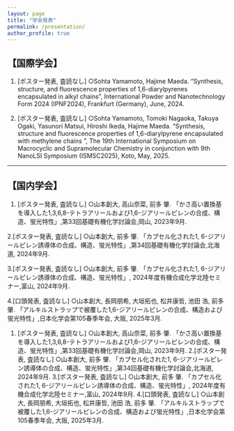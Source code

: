 ```yaml
---
layout: page
title: "学会発表"
permalink: /presentation/
author_profile: true
---
```


## 【国際学会】

1. [ポスター発表, 査読なし] ○Sohta Yamamoto, Hajime Maeda. “Synthesis, structure, and fluorescence properties of 1,6-diarylpyrenes encapsulated in alkyl chains”, International Powder and Nanotechnology Form 2024 (IPNF2024), Frankfurt (Germany), June, 2024.


2. [ポスター発表, 査読なし] ○Sohta Yamamoto, Tomoki Nagaoka, Takuya Ogaki, Yasunori Matsui, Hiroshi Ikeda, Hajime Maeda. “Synthesis, structure and fluorescence properties of 1,6-diarylpyrene encapsulated with methylene chains ”, The 19th International Symposium on Macrocyclic and Supramolecular Chemistry in conjunction with 9th NanoLSI Symposium (ISMSC2025), Koto, May, 2025.

---

## 【国内学会】

1. [ポスター発表, 査読なし] ○山本創大, 高山奈菜, 前多 肇. 「かさ高い置換基を導入した1,3,6,8-テトラアリールおよび1,6-ジアリールピレンの合成、構造、蛍光特性」,第33回基礎有機化学討論会,岡山, 2023年9月.
   
2.[ポスター発表, 査読なし] ○山本創大, 前多 肇. 「カプセル化された1, 6-ジアリールピレン誘導体の合成、構造、蛍光特性」,第34回基礎有機化学討論会,北海道, 2024年9月.

3.[ポスター発表, 査読なし] ○山本創大, 前多 肇. 「カプセル化された1, 6-ジアリールピレン誘導体の合成、構造、蛍光特性」, 2024年度有機合成化学北陸セミナー,富山, 2024年9月.

4.[口頭発表, 査読なし] ○山本創大, 長岡朋希, 大垣拓也, 松井康哲, 池田 浩, 前多 肇. 「アルキルストラップで被覆した1,6-ジアリールピレンの合成、構造および蛍光特性」,日本化学会第105春季年会, 大阪, 2025年3月.

1. [ポスター発表, 査読なし] ○山本創大, 高山奈菜, 前多 肇. 「かさ高い置換基を導入した1,3,6,8-テトラアリールおよび1,6-ジアリールピレンの合成、構造、蛍光特性」,第33回基礎有機化学討論会,岡山, 2023年9月.
2.[ポスター発表, 査読なし] ○山本創大, 前多 肇. 「カプセル化された1, 6-ジアリールピレン誘導体の合成、構造、蛍光特性」,第34回基礎有機化学討論会,北海道, 2024年9月.
3.[ポスター発表, 査読なし] ○山本創大, 前多 肇. 「カプセル化された1, 6-ジアリールピレン誘導体の合成、構造、蛍光特性」, 2024年度有機合成化学北陸セミナー,富山, 2024年9月.
4.[口頭発表, 査読なし] ○山本創大, 長岡朋希, 大垣拓也, 松井康哲, 池田 浩, 前多 肇. 「アルキルストラップで被覆した1,6-ジアリールピレンの合成、構造および蛍光特性」,日本化学会第105春季年会, 大阪, 2025年3月.
